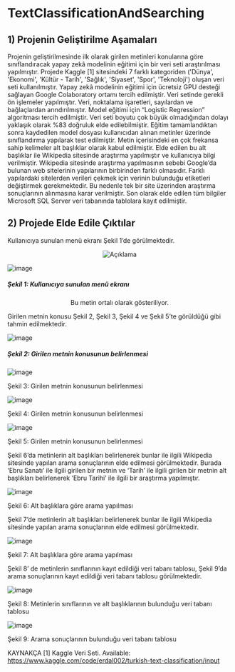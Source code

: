 #  TextClassificationAndSearching
 
<h2> 1) Projenin Geliştirilme Aşamaları </h2>

Projenin geliştirilmesinde ilk olarak girilen metinleri konularına göre sınıflandıracak yapay zekâ modelinin eğitimi için bir veri seti araştırılması yapılmıştır. Projede Kaggle [1] sitesindeki 7 farklı kategoriden ('Dünya', 'Ekonomi', 'Kültür - Tarih', 'Sağlık', 'Siyaset', 'Spor', 'Teknoloji') oluşan veri seti kullanılmıştır. Yapay zekâ modelinin eğitimi için ücretsiz GPU desteği sağlayan Google Colaboratory ortamı tercih edilmiştir. Veri setinde gerekli ön işlemeler yapılmıştır. Veri, noktalama işaretleri, sayılardan ve bağlaçlardan arındırılmıştır.  Model eğitimi için “Logistic Regression” algoritması tercih edilmiştir. Veri seti boyutu çok büyük olmadığından dolayı yaklaşık olarak %83 doğruluk elde edilebilmiştir.
Eğitim tamamlandıktan sonra kaydedilen model dosyası kullanıcıdan alınan metinler üzerinde sınıflandırma yapılarak test edilmiştir. Metin içerisindeki en çok frekansa sahip kelimeler alt başlıklar olarak kabul edilmiştir. Elde edilen bu alt başlıklar ile Wikipedia sitesinde araştırma yapılmıştır ve kullanıcıya bilgi verilmiştir. Wikipedia sitesinde araştırma yapılmasının sebebi Google’da bulunan web sitelerinin yapılarının birbirinden farklı olmasıdır. Farklı yapılardaki sitelerden verileri çekmek için verinin bulunduğu etiketleri değiştirmek gerekmektedir. Bu nedenle tek bir site üzerinden araştırma sonuçlarının alınmasına karar verilmiştir. Son olarak elde edilen tüm bilgiler Microsoft SQL Server veri tabanında tablolara kayıt edilmiştir.

<h2> 2) Projede Elde Edile Çıktılar </h2>

Kullanıcıya sunulan menü ekranı Şekil 1’de görülmektedir.
<div align="center">
    <img src=![image](https://github.com/hediyeorhan/TextClassificationAndSearching/assets/59260491/20286365-5054-46ab-b06e-9f1079057222) alt="Açıklama">
</div>

![image](https://github.com/hediyeorhan/TextClassificationAndSearching/assets/59260491/20286365-5054-46ab-b06e-9f1079057222)
<h5> Şekil 1: Kullanıcıya sunulan menü ekranı </h5>
<div align="center">
    <p>Bu metin ortalı olarak gösteriliyor.</p>
</div>

Girilen metnin konusu Şekil 2, Şekil 3, Şekil 4 ve Şekil 5’te görüldüğü gibi tahmin edilmektedir.

![image](https://github.com/hediyeorhan/TextClassificationAndSearching/assets/59260491/92e7876d-37b7-4dfc-9ba7-38ea59751e27)
<h5> Şekil 2: Girilen metnin konusunun belirlenmesi </h5>

![image](https://github.com/hediyeorhan/TextClassificationAndSearching/assets/59260491/5a695ff3-b181-430e-9219-af9c5964a87e)

Şekil 3: Girilen metnin konusunun belirlenmesi

![image](https://github.com/hediyeorhan/TextClassificationAndSearching/assets/59260491/1be40f91-3d6d-4010-99a7-ab406c10ee36)

Şekil 4: Girilen metnin konusunun belirlenmesi

![image](https://github.com/hediyeorhan/TextClassificationAndSearching/assets/59260491/955824df-7420-434b-9592-2fed741edde8)

Şekil 5: Girilen metnin konusunun belirlenmesi

Şekil 6’da metinlerin alt başlıkları belirlenerek bunlar ile ilgili Wikipedia sitesinde yapılan arama sonuçlarının elde edilmesi görülmektedir. Burada ‘Ebru Sanatı’ ile ilgili girilen bir metnin ve ‘Tarih’ ile ilgili girilen bir metnin alt başlıkları belirlenerek ‘Ebru Tarihi’ ile ilgili bir araştırma yapılmıştır.

![image](https://github.com/hediyeorhan/TextClassificationAndSearching/assets/59260491/ef2ebd5a-f8a8-4882-bed9-d05e60df4090)

Şekil 6: Alt başlıklara göre arama yapılması

Şekil 7’de metinlerin alt başlıkları belirlenerek bunlar ile ilgili Wikipedia sitesinde yapılan arama sonuçlarının elde edilmesi görülmektedir.

![image](https://github.com/hediyeorhan/TextClassificationAndSearching/assets/59260491/cd4b1a95-0ecc-4baf-8e90-ee6012499b72)

Şekil 7: Alt başlıklara göre arama yapılması

Şekil 8’ de metinlerin sınıflarının kayıt edildiği veri tabanı tablosu, Şekil 9’da arama sonuçlarının kayıt edildiği veri tabanı tablosu görülmektedir.

![image](https://github.com/hediyeorhan/TextClassificationAndSearching/assets/59260491/6c43e7fc-fff9-440c-9b0f-257869ad221a)

Şekil 8: Metinlerin sınıflarının ve alt başlıklarının bulunduğu veri tabanı tablosu

![image](https://github.com/hediyeorhan/TextClassificationAndSearching/assets/59260491/c194ee9b-6e88-43e2-8d7a-8de33453048c)

Şekil 9: Arama sonuçlarının bulunduğu veri tabanı tablosu

KAYNAKÇA
[1] Kaggle Veri Seti. Available: https://www.kaggle.com/code/erdal002/turkish-text-classification/input

 
